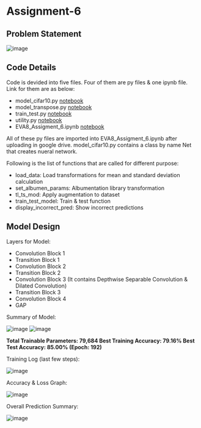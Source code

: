# Assignment-6

## Problem Statement

![image](https://user-images.githubusercontent.com/120099863/216579996-6a432d27-6a8c-4417-9a83-9a331abe4f04.png)

## Code Details

Code is devided into five files. Four of them are py files & one ipynb file. Link for them are as below:
  * model_cifar10.py [notebook](model_cifar10.py)
  * model_transpose.py [notebook](model_transpose.py)
  * train_test.py [notebook](train_test.py)
  * utility.py [notebook](utility.py)
  * EVA8_Assigment_6.ipynb [notebook](EVA8_Assigment_6.ipynb)
  
All of these py files are imported into EVA8_Assigment_6.ipynb after uploading in google drive. model_cifar10.py contains a class by name Net that creates nueral network.

Following is the list of functions that are called for different purpose:
  * load_data: Load transformations for mean and standard deviation calculation
  * set_albumen_params: Albumentation library transformation
  * tl_ts_mod: Apply augmentation to dataset
  * train_test_model: Train & test function
  * display_incorrect_pred: Show incorrect predictions

## Model Design

Layers for Model:
 * Convolution Block 1
 * Transition Block 1
 * Convolution Block 2
 * Transition Block 2
 * Convolution Block 3 (It contains Depthwise Separable Convolution & Dilated Convolution)
 * Transition Block 3
 * Convolution Block 4
 * GAP

Summary of Model:

![image](https://user-images.githubusercontent.com/120099863/216589699-753def6b-c3af-4110-a830-049cb3bbbcca.png)
![image](https://user-images.githubusercontent.com/120099863/216589870-5a636741-da01-40ad-a02f-f67fa832172f.png)


**Total Trainable Parameters: 79,684
Best Training Accuracy: 79.16%
Best Test Accuracy: 85.00% (Epoch: 192)**

Training Log (last few steps):

![image](https://user-images.githubusercontent.com/120099863/216589237-7c887547-83e8-4850-b53f-7598ae29f9a1.png)

Accuracy & Loss Graph:

![image](https://user-images.githubusercontent.com/120099863/216590404-6d296358-992d-459b-a1e3-4c94918f7962.png)

Overall Prediction Summary:

![image](https://user-images.githubusercontent.com/120099863/216590589-4dcf265f-542a-4aab-ad68-6ecdcda78a25.png)



